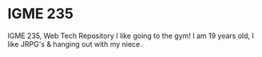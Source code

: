 # IGME 235
 IGME 235, Web Tech Repository
I like going to the gym! I am 19 years old, I like JRPG's & hanging out with my niece.
